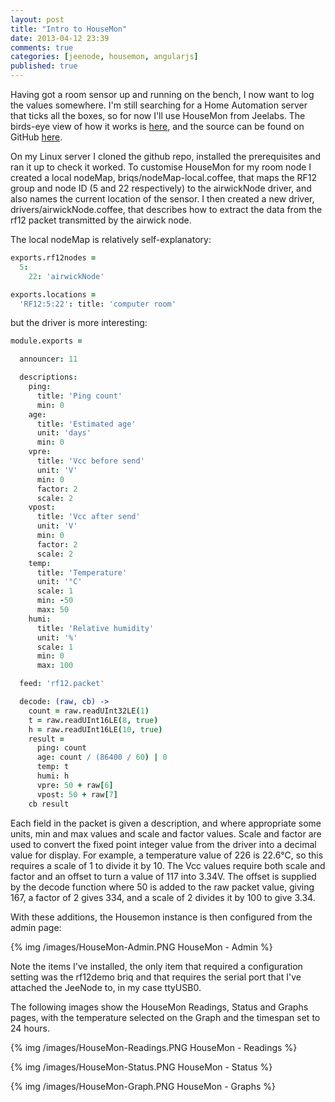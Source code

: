 ```yaml
---
layout: post
title: "Intro to HouseMon"
date: 2013-04-12 23:39
comments: true
categories: [jeenode, housemon, angularjs]
published: true
---
```


Having got a room sensor up and running on the bench, I now want to log the values somewhere.  I'm still searching for a Home Automation server that ticks all the boxes, so for now I'll use HouseMon from Jeelabs.  The birds-eye view of how it works is [here][1], and the source can be found on GitHub [here][2].

  [1]: http://jeelabs.org/tag/housemon/
  [2]: https://github.com/jcw/housemon

<!--more-->

On my Linux server I cloned the github repo, installed the prerequisites and ran it up to check it worked.  To customise HouseMon for my room node I created a local nodeMap, briqs/nodeMap-local.coffee, that maps the RF12 group and node ID (5 and 22 respectively) to the airwickNode driver, and also names the current location of the sensor.  I then created a new driver, drivers/airwickNode.coffee, that describes how to extract the data from the rf12 packet transmitted by the airwick node.

The local nodeMap is relatively self-explanatory:

``` coffeescript nodeMap-local.coffee
exports.rf12nodes =
  5:
    22: 'airwickNode'

exports.locations =
  'RF12:5:22': title: 'computer room'
```

but the driver is more interesting:

``` coffeescript airwickNode.coffee
module.exports =

  announcer: 11

  descriptions:
    ping:
      title: 'Ping count'
      min: 0
    age:
      title: 'Estimated age'
      unit: 'days'
      min: 0
    vpre:
      title: 'Vcc before send'
      unit: 'V'
      min: 0
      factor: 2
      scale: 2
    vpost:
      title: 'Vcc after send'
      unit: 'V'
      min: 0
      factor: 2
      scale: 2
    temp:
      title: 'Temperature'
      unit: '°C'
      scale: 1
      min: -50
      max: 50
    humi:
      title: 'Relative humidity'
      unit: '%'
      scale: 1
      min: 0
      max: 100

  feed: 'rf12.packet'

  decode: (raw, cb) ->
    count = raw.readUInt32LE(1)
    t = raw.readUInt16LE(8, true)
    h = raw.readUInt16LE(10, true)
    result =
      ping: count
      age: count / (86400 / 60) | 0
      temp: t
      humi: h
      vpre: 50 + raw[6]
      vpost: 50 + raw[7]
    cb result
```

Each field in the packet is given a description, and where appropriate some units, min and max values and scale and factor values.  Scale and factor are used to convert the fixed point integer value from the driver into a decimal value for display.  For example, a temperature value of 226 is 22.6°C, so this requires a scale of 1 to divide it by 10.  The Vcc values require both scale and factor and an offset to turn a value of 117 into 3.34V.  The offset is supplied by the decode function where 50 is added to the raw packet value, giving 167, a factor of 2 gives 334, and a scale of 2 divides it by 100 to give 3.34.

With these additions, the Housemon instance is then configured from the admin page:

{% img /images/HouseMon-Admin.PNG HouseMon - Admin %}

Note the items I've installed, the only item that required a configuration setting was the rf12demo briq and that requires the serial port that I've attached the JeeNode to, in my case ttyUSB0.

The following images show the HouseMon Readings, Status and Graphs pages, with the temperature selected on the Graph and the timespan set to 24 hours.

{% img /images/HouseMon-Readings.PNG HouseMon - Readings %}

{% img /images/HouseMon-Status.PNG HouseMon - Status %}

{% img /images/HouseMon-Graph.PNG HouseMon - Graphs %}


